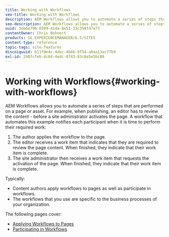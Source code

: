 ```yaml
---
title: Working with Workflows
seo-title: Working with Workflows
description: AEM Workflows allows you to automate a series of steps that are performed on a page or asset. For example, when publishing, an editor has to review the content - before a site administrator activates the page. A workflow that automates this example notifies each participant when it is time to perform their required work.
seo-description: AEM Workflows allows you to automate a series of steps that are performed on a page or asset. For example, when publishing, an editor has to review the content - before a site administrator activates the page. A workflow that automates this example notifies each participant when it is time to perform their required work.
uuid: 3eb6e790-6589-414a-8e51-33c358f47a73
contentOwner: Chris Bohnert
products: SG_EXPERIENCEMANAGER/6.5/SITES
content-type: reference
topic-tags: site-features
discoiquuid: b11f0e4c-4dec-4b66-9f54-a0aa13ac77b9
exl-id: 298fcfeb-dc8d-4edc-8743-83c0e5e5bc08
---
```

# Working with Workflows{#working-with-workflows}

AEM Workflows allows you to automate a series of steps that are performed on a page or asset. For example, when publishing, an editor has to review the content - before a site administrator activates the page. A workflow that automates this example notifies each participant when it is time to perform their required work:

1. The author applies the workflow to the page.
1. The editor receives a work item that indicates that they are required to review the page content. When finished, they indicate that their work item is complete.
1. The site administrator then receives a work item that requests the activation of the page. When finished, they indicate that their work item is complete.

Typically:

* Content authors apply workflows to pages as well as participate in workflows.
* The workflows that you use are specific to the business processes of your organization.

The following pages cover:

* [Applying Workflows to Pages](/help/sites-classic-ui-authoring/classic-workflows-applying.md)
* [Participating in Workflows](/help/sites-classic-ui-authoring/classic-workflows-participating.md)
